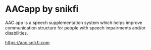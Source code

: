 # AACapp by snikfi
AAC app is a speech supplementation system which helps improve communication structure for people with speech impairments and/or disabilities.

https://aac.snikfi.com

